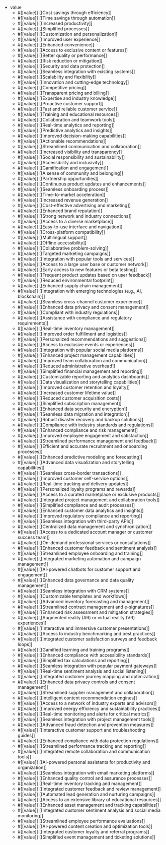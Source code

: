 - value
  - #[[value]]  [[Cost savings through efficiency]]
  - #[[value]]  [[Time savings through automation]]
  - #[[value]]  [[Increased productivity]]
  - #[[value]]  [[Simplified processes]]
  - #[[value]]  [[Customization and personalization]]
  - #[[value]]  [[Improved user experience]]
  - #[[value]]  [[Enhanced convenience]]
  - #[[value]]  [[Access to exclusive content or features]]
  - #[[value]]  [[Better quality or performance]]
  - #[[value]]  [[Risk reduction or mitigation]]
  - #[[value]]  [[Security and data protection]]
  - #[[value]]  [[Seamless integration with existing systems]]
  - #[[value]]  [[Scalability and flexibility]]
  - #[[value]]  [[Innovation and cutting-edge technology]]
  - #[[value]]  [[Competitive pricing]]
  - #[[value]]  [[Transparent pricing and billing]]
  - #[[value]]  [[Expertise and industry knowledge]]
  - #[[value]]  [[Proactive customer support]]
  - #[[value]]  [[Fast and reliable customer service]]
  - #[[value]]  [[Training and educational resources]]
  - #[[value]]  [[Collaboration and teamwork tools]]
  - #[[value]]  [[Real-time analytics and reporting]]
  - #[[value]]  [[Predictive analytics and insights]]
  - #[[value]]  [[Improved decision-making capabilities]]
  - #[[value]]  [[Actionable recommendations]]
  - #[[value]]  [[Streamlined communication and collaboration]]
  - #[[value]]  [[Increased visibility and transparency]]
  - #[[value]]  [[Social responsibility and sustainability]]
  - #[[value]]  [[Accessibility and inclusivity]]
  - #[[value]]  [[Gamification and engagement]]
  - #[[value]]  [[A sense of community and belonging]]
  - #[[value]]  [[Partnership opportunities]]
  - #[[value]]  [[Continuous product updates and enhancements]]
  - #[[value]]  [[Seamless onboarding process]]
  - #[[value]]  [[Time-to-market acceleration]]
  - #[[value]]  [[Increased revenue generation]]
  - #[[value]]  [[Cost-effective advertising and marketing]]
  - #[[value]]  [[Enhanced brand reputation]]
  - #[[value]]  [[Strong network and industry connections]]
  - #[[value]]  [[Access to a diverse marketplace]]
  - #[[value]]  [[Easy-to-use interface and navigation]]
  - #[[value]]  [[Cross-platform compatibility]]
  - #[[value]]  [[Multilingual support]]
  - #[[value]]  [[Offline accessibility]]
  - #[[value]]  [[Collaborative problem-solving]]
  - #[[value]]  [[Targeted marketing campaigns]]
  - #[[value]]  [[Integration with popular tools and services]]
  - #[[value]]  [[Access to a large user base or customer network]]
  - #[[value]]  [[Early access to new features or beta testing]]
  - #[[value]]  [[Frequent product updates based on user feedback]]
  - #[[value]]  [[Reduced environmental footprint]]
  - #[[value]]  [[Enhanced supply chain management]]
  - #[[value]]  [[Integration with emerging technologies (e.g., AI, blockchain)]]
  - #[[value]]  [[Seamless cross-channel customer experience]]
  - #[[value]]  [[Enhanced data privacy and consent management]]
  - #[[value]]  [[Compliant with industry regulations]]
  - #[[value]]  [[Assistance with compliance and regulatory requirements]]
  - #[[value]]  [[Real-time inventory management]]
  - #[[value]]  [[Improved order fulfillment and logistics]]
  - #[[value]]  [[Personalized recommendations and suggestions]]
  - #[[value]]  [[Access to exclusive events or experiences]]
  - #[[value]]  [[Integration with popular social media platforms]]
  - #[[value]]  [[Enhanced project management capabilities]]
  - #[[value]]  [[Improved team collaboration and communication]]
  - #[[value]]  [[Reduced administrative overhead]]
  - #[[value]]  [[Simplified financial management and reporting]]
  - #[[value]]  [[Customizable reporting and analytics dashboards]]
  - #[[value]]  [[Data visualization and storytelling capabilities]]
  - #[[value]]  [[Improved customer retention and loyalty]]
  - #[[value]]  [[Increased customer lifetime value]]
  - #[[value]]  [[Reduced customer acquisition costs]]
  - #[[value]]  [[Simplified subscription management]]
  - #[[value]]  [[Enhanced data security and encryption]]
  - #[[value]]  [[Seamless data migration and integration]]
  - #[[value]]  [[Robust disaster recovery and backup solutions]]
  - #[[value]]  [[Compliance with industry standards and regulations]]
  - #[[value]]  [[Enhanced compliance and risk management]]
  - #[[value]]  [[Improved employee engagement and satisfaction]]
  - #[[value]]  [[Streamlined performance management and feedback]]
  - #[[value]]  [[Efficient and accurate recruitment and onboarding processes]]
  - #[[value]]  [[Enhanced predictive modeling and forecasting]]
  - #[[value]]  [[Advanced data visualization and storytelling capabilities]]
  - #[[value]]  [[Seamless cross-border transactions]]
  - #[[value]]  [[Improved customer self-service options]]
  - #[[value]]  [[Real-time tracking and delivery updates]]
  - #[[value]]  [[Personalized loyalty programs and rewards]]
  - #[[value]]  [[Access to a curated marketplace or exclusive products]]
  - #[[value]]  [[Integrated project management and collaboration tools]]
  - #[[value]]  [[Simplified compliance and audit processes]]
  - #[[value]]  [[Enhanced customer data analytics and insights]]
  - #[[value]]  [[Improved regulatory compliance and reporting]]
  - #[[value]]  [[Seamless integration with third-party APIs]]
  - #[[value]]  [[Centralized data management and synchronization]]
  - #[[value]]  [[Access to a dedicated account manager or customer success team]]
  - #[[value]]  [[On-demand professional services or consultations]]
  - #[[value]]  [[Enhanced customer feedback and sentiment analysis]]
  - #[[value]]  [[Streamlined employee onboarding and training]]
  - #[[value]]  [[Integrated marketing automation and campaign management]]
  - #[[value]]  [[AI-powered chatbots for customer support and engagement]]
  - #[[value]]  [[Enhanced data governance and data quality management]]
  - #[[value]]  [[Seamless integration with CRM systems]]
  - #[[value]]  [[Customizable templates and workflows]]
  - #[[value]]  [[Advanced inventory forecasting and management]]
  - #[[value]]  [[Streamlined contract management and e-signatures]]
  - #[[value]]  [[Enhanced risk assessment and mitigation strategies]]
  - #[[value]]  [[Augmented reality (AR) or virtual reality (VR) experiences]]
  - #[[value]]  [[Interactive and immersive customer presentations]]
  - #[[value]]  [[Access to industry benchmarking and best practices]]
  - #[[value]]  [[Integrated customer satisfaction surveys and feedback loops]]
  - #[[value]]  [[Gamified learning and training programs]]
  - #[[value]]  [[Enhanced compliance with accessibility standards]]
  - #[[value]]  [[Simplified tax calculations and reporting]]
  - #[[value]]  [[Seamless integration with popular payment gateways]]
  - #[[value]]  [[Real-time sentiment analysis and social listening]]
  - #[[value]]  [[Integrated customer journey mapping and optimization]]
  - #[[value]]  [[Enhanced data privacy controls and consent management]]
  - #[[value]]  [[Streamlined supplier management and collaboration]]
  - #[[value]]  [[Intelligent content recommendation engines]]
  - #[[value]]  [[Access to a network of industry experts and advisors]]
  - #[[value]]  [[Improved energy efficiency and sustainability practices]]
  - #[[value]]  [[Real-time monitoring and alerts for critical metrics]]
  - #[[value]]  [[Seamless integration with project management tools]]
  - #[[value]]  [[Advanced fraud detection and prevention measures]]
  - #[[value]]  [[Interactive customer support and troubleshooting guides]]
  - #[[value]]  [[Enhanced compliance with data protection regulations]]
  - #[[value]]  [[Streamlined performance tracking and reporting]]
  - #[[value]]  [[Integrated remote collaboration and communication tools]]
  - #[[value]]  [[AI-powered personal assistants for productivity and organization]]
  - #[[value]]  [[Seamless integration with email marketing platforms]]
  - #[[value]]  [[Enhanced quality control and assurance processes]]
  - #[[value]]  [[Real-time inventory tracking and management]]
  - #[[value]]  [[Integrated customer feedback and review management]]
  - #[[value]]  [[Automated lead generation and nurturing campaigns]]
  - #[[value]]  [[Access to an extensive library of educational resources]]
  - #[[value]]  [[Enhanced asset management and tracking capabilities]]
  - #[[value]]  [[Integrated customer sentiment analysis and social media monitoring]]
  - #[[value]]  [[Streamlined employee performance evaluations]]
  - #[[value]]  [[AI-powered content creation and optimization tools]]
  - #[[value]]  [[Integrated customer loyalty and referral programs]]
  - #[[value]]  [[Simplified event management and ticketing solutions]]


